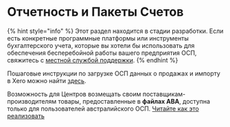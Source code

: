# Отчетность и Пакеты Счетов

{% hint style="info" %}
Этот раздел находится в стадии разработки. Если есть конкретные программные платформы или инструменты бухгалтерского учета, которые вы хотели бы использовать для обеспечения бесперебойной работы вашего предприятия ОСП, свяжитесь с [местной службой поддержки](../../local-ofn-organizations-and-contacts.md).
{% endhint %}

Пошаговые инструкции по загрузке ОСП данных о продажах и импорту в Xero можно найти [здесь](../../basic-features/reports.md#xero-invoices).

Возможность для Центров возмещать своим поставщикам-производителям товары, предоставленные в **файлах ABA**, доступна только для пользователей австралийского ОСП. [Читайте как это реализовать](paying-suppliers.md)

